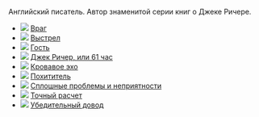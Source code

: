 ﻿Английский писатель. Автор знаменитой серии книг о Джеке Ричере.

* ![](/books/thriller/Ли%20Чайлд/Враг.jpg) [Враг](/books/thriller/Ли%20Чайлд/Враг)
* ![](/books/thriller/Ли%20Чайлд/Выстрел.jpg) [Выстрел](/books/thriller/Ли%20Чайлд/Выстрел)
* ![](/books/thriller/Ли%20Чайлд/Гость.jpg) [Гость](/books/thriller/Ли%20Чайлд/Гость)
* ![](/books/thriller/Ли%20Чайлд/Джек%20Ричер,%20или%2061%20час.jpg) [Джек Ричер, или 61 час](/books/thriller/Ли%20Чайлд/Джек%20Ричер,%20или%2061%20час)
* ![](/books/thriller/Ли%20Чайлд/Кровавое%20эхо.jpg) [Кровавое эхо](/books/thriller/Ли%20Чайлд/Кровавое%20эхо)
* ![](/books/thriller/Ли%20Чайлд/Похититель.jpg) [Похититель](/books/thriller/Ли%20Чайлд/Похититель)
* ![](/books/thriller/Ли%20Чайлд/Сплошные%20проблемы%20и%20неприятности.jpg) [Сплошные проблемы и неприятности](/books/thriller/Ли%20Чайлд/Сплошные%20проблемы%20и%20неприятности)
* ![](/books/thriller/Ли%20Чайлд/Точный%20расчет.jpg) [Точный расчет](/books/thriller/Ли%20Чайлд/Точный%20расчет)
* ![](/books/thriller/Ли%20Чайлд/Убедительный%20довод.jpg) [Убедительный довод](/books/thriller/Ли%20Чайлд/Убедительный%20довод)